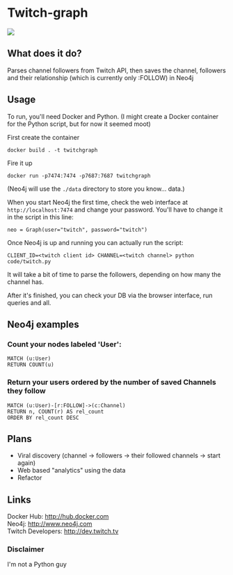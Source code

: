 # Twitch-graph
[![](https://img.shields.io/gitter/room/alfreddobradi/twitch-graph.svg)](https://gitter.im/twitch-graph/Lobby?utm_source=share-link&utm_medium=link&utm_campaign=share-link)
## What does it do?

Parses channel followers from Twitch API, then saves the channel, followers and their relationship (which is currently only :FOLLOW) in Neo4j

## Usage

To run, you'll need Docker and Python. (I might create a Docker container for the Python script, but for now it seemed moot)

First create the container
```
docker build . -t twitchgraph
```

Fire it up
```
docker run -p7474:7474 -p7687:7687 twitchgraph
```
(Neo4j will use the ```./data``` directory to store you know... data.)

When you start Neo4j the first time, check the web interface at ```http://localhost:7474``` and change your password. You'll have to change it in the script in this line:
```
neo = Graph(user="twitch", password="twitch")
```

Once Neo4j is up and running you can actually run the script:
```
CLIENT_ID=<twitch client id> CHANNEL=<twitch channel> python code/twitch.py
```

It will take a bit of time to parse the followers, depending on how many the channel has.  

After it's finished, you can check your DB via the browser interface, run queries and all.

## Neo4j examples

### Count your nodes labeled 'User':
```
MATCH (u:User)
RETURN COUNT(u)
```

### Return your users ordered by the number of saved Channels they follow
```
MATCH (u:User)-[r:FOLLOW]->(c:Channel)
RETURN n, COUNT(r) AS rel_count
ORDER BY rel_count DESC
```

## Plans

* Viral discovery (channel -> followers -> their followed channels -> start again)
* Web based "analytics" using the data
* Refactor

## Links

Docker Hub: http://hub.docker.com  
Neo4j: http://www.neo4j.com  
Twitch Developers: http://dev.twitch.tv

### Disclaimer

I'm not a Python guy
